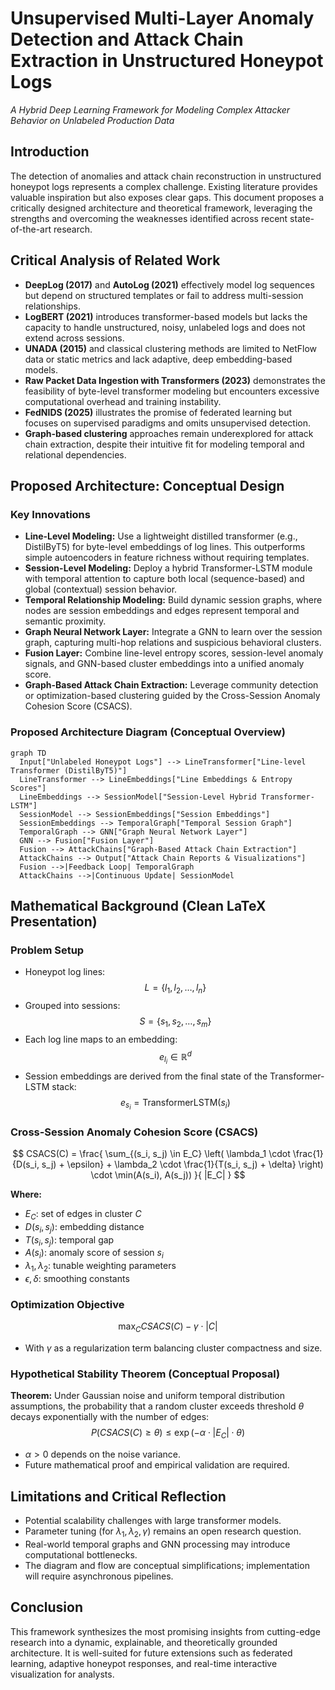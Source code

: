 # Unsupervised Multi-Layer Anomaly Detection and Attack Chain Extraction in Unstructured Honeypot Logs  
*A Hybrid Deep Learning Framework for Modeling Complex Attacker Behavior on Unlabeled Production Data*  


## Introduction

The detection of anomalies and attack chain reconstruction in unstructured honeypot logs represents a complex challenge. Existing literature provides valuable inspiration but also exposes clear gaps. This document proposes a critically designed architecture and theoretical framework, leveraging the strengths and overcoming the weaknesses identified across recent state-of-the-art research.

## Critical Analysis of Related Work

- **DeepLog (2017)** and **AutoLog (2021)** effectively model log sequences but depend on structured templates or fail to address multi-session relationships.
- **LogBERT (2021)** introduces transformer-based models but lacks the capacity to handle unstructured, noisy, unlabeled logs and does not extend across sessions.
- **UNADA (2015)** and classical clustering methods are limited to NetFlow data or static metrics and lack adaptive, deep embedding-based models.
- **Raw Packet Data Ingestion with Transformers (2023)** demonstrates the feasibility of byte-level transformer modeling but encounters excessive computational overhead and training instability.
- **FedNIDS (2025)** illustrates the promise of federated learning but focuses on supervised paradigms and omits unsupervised detection.
- **Graph-based clustering** approaches remain underexplored for attack chain extraction, despite their intuitive fit for modeling temporal and relational dependencies.

## Proposed Architecture: Conceptual Design

### Key Innovations
- **Line-Level Modeling:** Use a lightweight distilled transformer (e.g., DistilByT5) for byte-level embeddings of log lines. This outperforms simple autoencoders in feature richness without requiring templates.
- **Session-Level Modeling:** Deploy a hybrid Transformer-LSTM module with temporal attention to capture both local (sequence-based) and global (contextual) session behavior.
- **Temporal Relationship Modeling:** Build dynamic session graphs, where nodes are session embeddings and edges represent temporal and semantic proximity.
- **Graph Neural Network Layer:** Integrate a GNN to learn over the session graph, capturing multi-hop relations and suspicious behavioral clusters.
- **Fusion Layer:** Combine line-level entropy scores, session-level anomaly signals, and GNN-based cluster embeddings into a unified anomaly score.
- **Graph-Based Attack Chain Extraction:** Leverage community detection or optimization-based clustering guided by the Cross-Session Anomaly Cohesion Score (CSACS).


### Proposed Architecture Diagram (Conceptual Overview)
```mermaid
graph TD
  Input["Unlabeled Honeypot Logs"] --> LineTransformer["Line-level Transformer (DistilByT5)"]
  LineTransformer --> LineEmbeddings["Line Embeddings & Entropy Scores"]
  LineEmbeddings --> SessionModel["Session-Level Hybrid Transformer-LSTM"]
  SessionModel --> SessionEmbeddings["Session Embeddings"]
  SessionEmbeddings --> TemporalGraph["Temporal Session Graph"]
  TemporalGraph --> GNN["Graph Neural Network Layer"]
  GNN --> Fusion["Fusion Layer"]
  Fusion --> AttackChains["Graph-Based Attack Chain Extraction"]
  AttackChains --> Output["Attack Chain Reports & Visualizations"]
  Fusion -->|Feedback Loop| TemporalGraph
  AttackChains -->|Continuous Update| SessionModel
```

## Mathematical Background (Clean LaTeX Presentation)

### Problem Setup
- Honeypot log lines:
$$ L = \{l_1, l_2, \dots, l_n\} $$
- Grouped into sessions:
$$ S = \{s_1, s_2, \dots, s_m\} $$
- Each log line maps to an embedding:
$$ e_{l_i} \in \mathbb{R}^d $$
- Session embeddings are derived from the final state of the Transformer-LSTM stack:
$$ e_{s_i} = \text{TransformerLSTM}(s_i) $$

### Cross-Session Anomaly Cohesion Score (CSACS)
$$
CSACS(C) = \frac{ \sum_{(s_i, s_j) \in E_C} \left( \lambda_1 \cdot \frac{1}{D(s_i, s_j) + \epsilon} + \lambda_2 \cdot \frac{1}{T(s_i, s_j) + \delta} \right) \cdot \min(A(s_i), A(s_j)) }{ |E_C| }
$$

**Where:**
- $E_C$: set of edges in cluster $C$
- $D(s_i, s_j)$: embedding distance
- $T(s_i, s_j)$: temporal gap
- $A(s_i)$: anomaly score of session $s_i$
- $\lambda_1, \lambda_2$: tunable weighting parameters
- $\epsilon, \delta$: smoothing constants

### Optimization Objective
$$
\max_{C} CSACS(C) - \gamma \cdot |C|
$$
- With $\gamma$ as a regularization term balancing cluster compactness and size.

### Hypothetical Stability Theorem (Conceptual Proposal)
**Theorem:** Under Gaussian noise and uniform temporal distribution assumptions, the probability that a random cluster exceeds threshold $\theta$ decays exponentially with the number of edges:
$$
P(CSACS(C) \geq \theta) \leq \exp\left(-\alpha \cdot |E_C| \cdot \theta\right)
$$
- $\alpha > 0$ depends on the noise variance.
- Future mathematical proof and empirical validation are required.

## Limitations and Critical Reflection
- Potential scalability challenges with large transformer models.
- Parameter tuning (for $\lambda_1, \lambda_2, \gamma$) remains an open research question.
- Real-world temporal graphs and GNN processing may introduce computational bottlenecks.
- The diagram and flow are conceptual simplifications; implementation will require asynchronous pipelines.

## Conclusion
This framework synthesizes the most promising insights from cutting-edge research into a dynamic, explainable, and theoretically grounded architecture. It is well-suited for future extensions such as federated learning, adaptive honeypot responses, and real-time interactive visualization for analysts.

